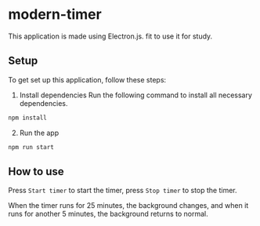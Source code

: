 # modern-timer
This application is made using Electron.js. fit to use it for study.

## Setup

To get set up this application, follow these steps:

1. Install dependencies
Run the following command to install all necessary dependencies.
```bash
npm install
```

2. Run the app
```bash
npm run start
```

## How to use
Press `Start timer` to start the timer, press `Stop timer` to stop the timer.

When the timer runs for 25 minutes, the background changes, and when it runs for another 5 minutes, the background returns to normal.
